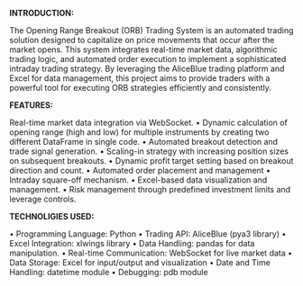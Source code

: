 **INTRODUCTION:**

  The Opening Range Breakout (ORB) Trading System is an automated trading solution designed to capitalize on price movements that occur after the market opens. This system integrates real-time market data, algorithmic trading logic, and automated order execution to implement a sophisticated intraday trading strategy. By leveraging the AliceBlue trading platform and Excel for data management, this project aims to provide traders with a powerful tool for executing ORB strategies efficiently and consistently.

**FEATURES:**

Real-time market data integration via WebSocket.
•	Dynamic calculation of opening range (high and low) for multiple instruments by creating two different DataFrame in single code.
•	Automated breakout detection and trade signal generation.
•	Scaling-in strategy with increasing position sizes on subsequent breakouts.
•	Dynamic profit target setting based on breakout direction and count.
•	Automated order placement and management
•	Intraday square-off mechanism.
•	Excel-based data visualization and management.
•	Risk management through predefined investment limits and leverage controls.


**TECHNOLIGIES USED:**

•	Programming Language: Python
•	Trading API: AliceBlue (pya3 library)
•	Excel Integration: xlwings library
•	Data Handling: pandas for data manipulation.
•	Real-time Communication: WebSocket for live market data
•	Data Storage: Excel for input/output and visualization
•	Date and Time Handling: datetime module
•	Debugging: pdb module



